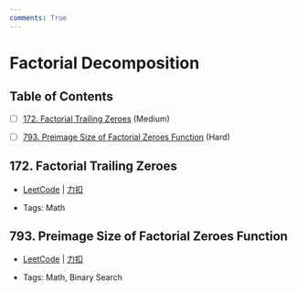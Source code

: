 ```yaml
---
comments: True
---
```


# Factorial Decomposition

## Table of Contents

- [ ] [172. Factorial Trailing Zeroes](#172-factorial-trailing-zeroes) (Medium)
- [ ] [793. Preimage Size of Factorial Zeroes Function](#793-preimage-size-of-factorial-zeroes-function) (Hard)


## 172. Factorial Trailing Zeroes

-    [LeetCode](https://leetcode.com/problems/factorial-trailing-zeroes/) | [力扣](https://leetcode.cn/problems/factorial-trailing-zeroes/)

-   Tags: Math



## 793. Preimage Size of Factorial Zeroes Function

-    [LeetCode](https://leetcode.com/problems/preimage-size-of-factorial-zeroes-function/) | [力扣](https://leetcode.cn/problems/preimage-size-of-factorial-zeroes-function/)

-   Tags: Math, Binary Search



